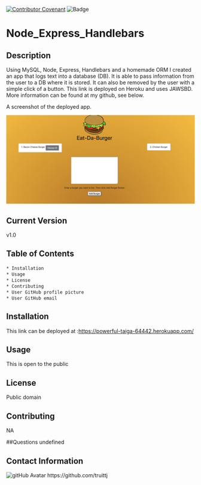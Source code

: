 
[![Contributor Covenant](https://img.shields.io/badge/Contributor%20Covenant-v2.0%20adopted-ff69b4.svg)](code_of_conduct.md)
![Badge](https://img.shields.io/badge/ReadMeNode_Express_Handlebars-undefined-undefined)
# Node_Express_Handlebars

## Description
Using MySQL, Node, Express, Handlebars and a homemade ORM I created an app that logs text into a database (DB). It is able to pass information from the user to a DB where it is stored. It can also be removed by the user with a simple click of a button. This link is deployed on Heroku and uses JAWSBD. More information can be found at my github, see below. 

A screenshot of the deployed app. 


<img src="./public/assets/img/Screen_Shot.png" alt="scren shot of application">

## Current Version 

v1.0

## Table of Contents

    * Installation
    * Usage
    * License
    * Contributing
    * User GitHub profile picture
    * User GitHub email
                
## Installation

This link can be deployed at :https://powerful-taiga-64442.herokuapp.com/

## Usage

This is open to the public

## License

Public domain  

## Contributing

NA

##Questions
undefined

## Contact Information

<img src="https://avatars1.githubusercontent.com/u/63681296?v=4" alt="gitHub Avatar" width="25%">
https://github.com/truittj


